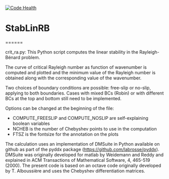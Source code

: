 [![Code Health](https://landscape.io/github/mulvrova/StagPy/master/landscape.svg?style=flat-square)](https://landscape.io/github/mulvrova/StagPy/master)

# StabLinRB
======

crit_ra.py: This Python script computes the linear stability in the Rayleigh-Bénard problem.

The curve of critical Rayleigh number as function of wavenumber is computed
and plotted and the minimum value of the Rayleigh number is obtained along
with the corresponding value of the wavenumber.

Two choices of boundary conditions are possible: free-slip or no-slip, applying
to both boundaries. Cases with mixed BCs (Robin) or with different BCs at the
top and bottom still need to be implemented.

Options can be changed at the beginning of the file:
 - COMPUTE_FREESLIP and COMPUTE_NOSLIP are self-explaining boolean variables
 - NCHEB is the number of Chebyshev points to use in the computation
 - FTSZ is the fontsize for the annotation on the plots

The calculation uses an implementation of DMSuite in Python available on github
as part of the pyddx package (https://github.com/labrosse/pyddx).
DMSuite was originally developed for matlab by
Weidemann and Reddy and explained in ACM Transactions of Mathematical
Software, 4, 465-519 (2000). The present code is based on an octave code
originally developed by T. Alboussière and uses the Chebyshev differentiation
matrices.
